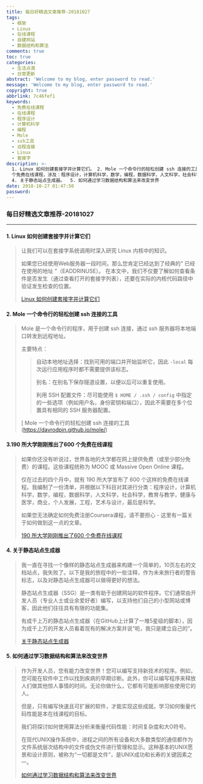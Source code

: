 ```yaml
---
title: 每日好精选文章推荐-20181027
tags:
  - 框架
  - Linux
  - 在线课程
  - 自建网站
  - 数据结构和算法
comments: true
toc: true
categories:
  - 生活点滴
  - 日常更新
abstract: 'Welcome to my blog, enter password to read.'
message: 'Welcome to my blog, enter password to read.'
copyright: true
abbrlink: 7c46fef1
keywords:
  - 免费在线课程
  - 在线课程
  - 程序设计
  - 计算机科学
  - 编程
  - Mole
  - ssh工具
  - 远程连接
  - Linux
  - 套接字
description: >-
  1. Linux 如何创建套接字并计算它们。 2. Mole 一个命令行的轻松创建 ssh 连接的工具。 3. 190 所大学刚刚推出了600
  个免费在线课程，涉及：程序设计，计算机科学，数学，编程，数据科学，人文科学，社会科学，教育与教学，健康与医学，商业，个人发展，工程，艺术与设计，最后是科学。
  4. 关于静态站点生成器。  5. 如何通过学习数据结构和算法来改变世界
date: 2018-10-27 01:47:50
password:
---
```

<script type="text/javascript" src="/js/src/bai.js"></script>

### 每日好精选文章推荐-20181027
---
#### 1. Linux 如何创建套接字并计算它们

> 让我们可以在套接字系统调用时深入研究 Linux 内核中的知识。
>
> 如果您已经使用Web服务器一段时间，那么您肯定已经达到了经典的“ 已经在使用的地址 ”（EADDRINUSE）。
> 在本文中，我们不仅要了解如何查看条件是否发生（通过查看打开的套接字列表），还要在实际的内核代码路径中验证发生检查的位置。
>
> [Linux 如何创建套接字并计算它们](https://ops.tips/blog/how-linux-creates-sockets/)


#### 2. Mole 一个命令行的轻松创建 ssh 连接的工具
> Mole 是一个命令行的程序，用于创建 ssh 连接，通过 ssh 服务器将本地端口转发到远程地址。
>
> 主要特点：
>> 自动本地地址选择：找到可用的端口并开始监听它，因此 `-local` 每次运行应用程序时都不需要提供该标志。
>> 
>> 别名：在别名下保存隧道设置，以便以后可以重复使用。
>> 
>> 利用 SSH 配置文件：尽可能使用 `$ HOME / .ssh / config` 中指定的一些选项（例如用户名，身份密钥和端口），因此不需要在多个位置具有相同的 SSH 服务器配置。
>
> [ Mole 一个命令行的轻松创建 ssh 连接的工具(https://davrodpin.github.io/mole/)

#### 3.190 所大学刚刚推出了600 个免费在线课程
> 如果你还没有听说过，世界各地的大学都在网上提供免费（或至少部分免费）的课程。这些课程统称为 MOOC  或 Massive Open Online  课程。
>
> 仅在过去的四个月中，就有 190 所大学宣布了 600 个这样的免费在线课程。我编制了一份清单，并根据以下科目对其进行分类：程序设计，计算机科学，数学，编程，数据科学，人文科学，社会科学，教育与教学，健康与医学，商业，个人发展，工程，艺术与设计，最后是科学。
>
> 如果您无法确定如何免费注册Coursera课程，请不要担心 - 这里有一篇关于如何做到这一点的文章。
>
> [190 所大学刚刚推出了600 个免费在线课程](https://qz.com/1437623/600-free-online-courses-you-can-take-from-universities-worldwide/)

#### 4. 关于静态站点生成器
> 我一直在寻找一个像样的静态站点生成器来构建一个简单的，10页左右的文档站点，我失败了。以下是我的旅程中的一些注释，作为未来旅行者的警告标志，以及对静态站点生成器可以做得更好的想法。
>
> 静态站点生成器（SSG）是一类有助于创建网站的软件程序。它们通常由开发人员（专业人士或业余爱好者）编写，以支持他们自己的小型网站或博客，因此他们往往具有有限的功能集。
>
> 有成千上万的静态站点生成器（在GitHub上计算了一堆5星级的脚本），因为成千上万的开发人员看着现有的解决方案并说“呃，我只是建立自己的”。
>
> [关于静态站点生成器](https://fvsch.com/static-site-generators/)

#### 5. 如何通过学习数据结构和算法来改变世界
> 作为开发人员，您有能力改变世界！您可以编写支持新技术的程序。例如，您可能在软件中工作以找到疾病的早期诊断。此外，你可以编写程序来释放人们做其他惊人事情的时间。无论你做什么，它都有可能影响那些使用它的人。
>
> 但是，只有编写快速且可扩展的软件，才能实现这些成就。学习如何衡量代码性能是本在线课程的目标。
>
> 我们将探讨如何使用算法分析来衡量代码性能：时间复杂度和大O符号。
>
> 在现代UNIX操作系统中，进程之间的所有设备和大多数类型的通信都作为文件系统层次结构中的文件或伪文件进行管理和显示。这种基本的UNIX愿景和设计原则，被称为“一切都是文件”，是UNIX成功和长寿的关键因素之一。
>
> [如何通过学习数据结构和算法来改变世界](https://adrianmejia.com/blog/2018/04/04/how-you-can-change-the-world-learning-data-structures-algorithms-free-online-course-tutorial/#.W8dYeheQiu0.hackernews)

